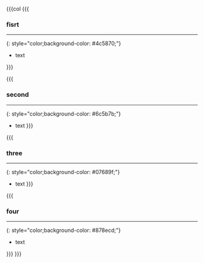 
{{{col
{{{
### fisrt
---
{: style="color;background-color: #4c5870;"}
- text

}}}

{{{
### second
---
{: style="color;background-color: #6c5b7b;"}
- text
}}}

{{{
### three
---
{: style="color;background-color: #07689f;"}
- text
}}}

{{{
### four 
---
{: style="color;background-color: #878ecd;"}
- text

}}}
}}}
